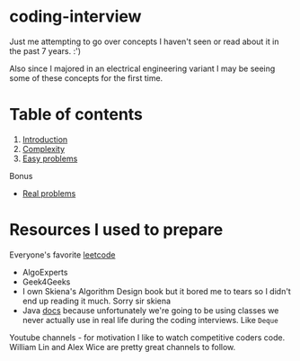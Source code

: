 # coding-interview

Just me attempting to go over concepts I haven't seen or read about it in the past 7 years. :') 

Also since I majored in an electrical engineering variant I may be seeing some of these concepts for the first time. 

# Table of contents
1. [Introduction](introduction/introduction.md)
2. [Complexity](complexity-analysis/complexity.md)
3. [Easy problems](easy-problems/easy-problems.md)

Bonus 
+ [Real problems](real-problems/real-problems.md)

# Resources I used to prepare 
Everyone's favorite [leetcode](https://leetcode.com)
+ AlgoExperts 
+ Geek4Geeks 
+ I own Skiena's Algorithm Design book but it bored me to tears so I didn't end up reading it much. Sorry sir skiena 
+ Java [docs](https://docs.oracle.com/en/java/javase/11/docs/api/index.html) because unfortunately we're going to be using classes we never actually use in real life during the coding interviews. Like `Deque`

Youtube channels - for motivation I like to watch competitive coders code. William Lin and Alex Wice are pretty great channels to follow. 


# 

